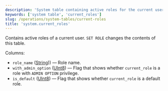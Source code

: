 ```yaml
---
description: 'System table containing active roles for the current user.'
keywords: ['system table', 'current_roles']
slug: /operations/system-tables/current-roles
title: 'system.current_roles'
---
```


Contains active roles of a current user. `SET ROLE` changes the contents of this table.

Columns:

 - `role_name` ([String](../../sql-reference/data-types/string.md))) — Role name.
 - `with_admin_option` ([UInt8](/sql-reference/data-types/int-uint#integer-ranges)) — Flag that shows whether `current_role` is a role with `ADMIN OPTION` privilege.
 - `is_default` ([UInt8](/sql-reference/data-types/int-uint#integer-ranges)) — Flag that shows whether `current_role` is a default role.
